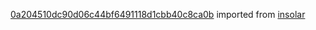 [0a204510dc90d06c44bf6491118d1cbb40c8ca0b](https://github.com/insolar/insolar/commit/0a204510dc90d06c44bf6491118d1cbb40c8ca0b) imported from [insolar](https://github.com/insolar/insolar)

